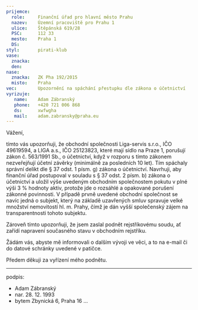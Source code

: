 ```yaml
---
prijemce: 
  role:     Finanční úřad pro hlavní město Prahu
  nazev:    Územní pracoviště pro Prahu 1
  ulice:    Štěpánská 619/28
  PSC:      112 33
  mesto:    Praha 1
  DS:       
styl:       pirati-klub
vase:
  znacka:   
  den:
nase:
  znacka:   ZK Pha 192/2015
  misto:    Praha
vec:        Upozornění na spáchání přestupku dle zákona o účetnictví
vyrizuje:   
   name:    Adam Zábranský
   phone:   +420 721 006 868
   ds:      xwfwgha
   mail:    adam.zabransky@praha.eu
---
```


Vážení,

tímto vás upozorňuji, že obchodní společnosti Liga-servis s.r.o., IČO 49619594, a LIGA a.s., IČO 25123823, které mají sídlo na Praze 1, porušují zákon č. 563/1991 Sb., o účetnictví, když v rozporu s tímto zákonem nezveřejňují účetní závěrky (minimálně za posledních 10 let). Tím spáchaly správní delikt dle § 37 odst. 1 písm. g) zákona o účetnictví. Navrhuji, aby finanční úřad postupoval v souladu s § 37 odst. 2 písm. b) zákona o účetnictví a uložil výše uvedeným obchodním společnostem pokutu v plné výši 3 % hodnoty aktiv, protože jde o rozsáhlé a opakované porušení zákonné povinnosti. V případě prvně uvedené obchodní společnost se navíc jedná o subjekt, který na základě uzavřených smluv spravuje velké množství nemovitostí hl. m. Prahy, čímž je dán vyšší společenský zájem na transparentnosti tohoto subjektu.

Zároveň tímto upozorňuji, že jsem zaslal podnět rejstříkovému soudu, ať zařídí napravení současného stavu v obchodním rejstříku.

Žádám vás, abyste mě informovali o dalším vývoji ve věci, a to na e-mail či do datové schránky uvedené v patičce.

Předem děkuji za vyřízení mého podnětu.

---
podpis: 
  - Adam Zábranský
  - nar. 28. 12. 1993
  - bytem Zbynická 6, Praha 16
...
